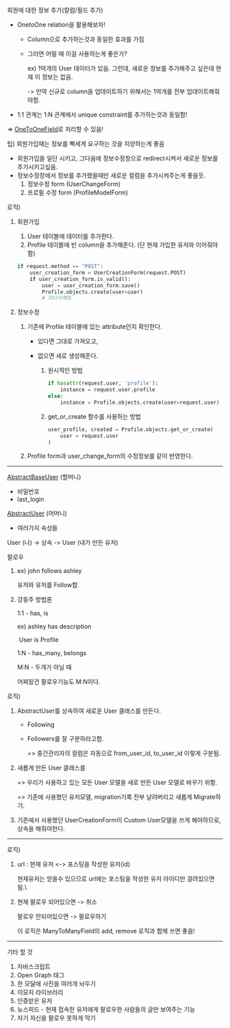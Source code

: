 회원에 대한 정보 추가(칼럼/필드 추가)

- OnetoOne relation을 활용해보자!

  - Column으로 추가하는것과 동일한 효과를 가짐

  - 그러면 어떨 때 이걸 사용하는게 좋은가?

    ex) 1억개의 User 데이터가 있음. 그런데, 새로운 정보를 추가해주고 싶은데 현재 이 정보는 없음.

    -> 만약 신규로 column을 업데이트하기 위해서는 1억개를 전부 업데이트해줘야함.

- 1:1 관계는 1:N 관계에서 unique constraint를 추가하는것과 동일함!

=> [OneToOneField](<https://docs.djangoproject.com/en/2.1/ref/models/fields/#onetoonefield>)로 처리할 수 있음!

팁) 회원가입때는 정보를 빡세게 요구하는 것을 지양하는게 좋음

* 회원가입을 일단 시키고, 그다음에 정보수정창으로 redirect시켜서 새로운 정보를 추가시키고싶음.
* 정보수정창에서 정보를 추가했을때만 새로운 컬럼을 추가시켜주는게 좋을듯.
  1. 정보수정 form (UserChangeForm)
  2. 프로필 수정 form (ProfileModelForm)

로직)

1. 회원가입

   1. User 테이블에 데이터를 추가한다.
   2. Profile 테이블에 빈 column을 추가해준다. (단 현재 가입한 유저와 이어줘야함)

   ```python
   if request.method == "POST":
       user_creation_form = UserCreationForm(request.POST)
       if user_creation_form.is_valid():
           user = user_creation_form.save()
           Profile.objects.create(user=user)
           # 리다이렉트
   ```

2. 정보수정

   1. 기존에 Profile 테이블에 있는 attribute인지 확인한다.

      - 있다면 그대로 가져오고,

      - 없으면 새로 생성해준다.

        1. 원시적인 방법

           ```python
           if hasattr(request.user, 'profile'):
               instance = request.user.profile
           else:
               instance = Profile.objects.create(user=request.user)
           ```

        2. get_or_create 함수를 사용하는 방법

           ```python
           user_profile, created = Profile.objects.get_or_create(
               user = request.user
           )
           ```

   2. Profile form과 user_change_form의 수정정보를 같이 반영한다.

---

[AbstractBaseUser](<https://github.com/django/django/blob/master/django/contrib/auth/base_user.py>) (할머니)

* 비밀번호
* last_login

[AbstractUser](<https://github.com/django/django/blob/master/django/contrib/auth/models.py>) (어머니)

* 여러가지 속성들

User (나) -> 상속 -> User (내가 만든 유저)



팔로우

1. ex) john follows ashley

   유저와 유저를 Follow함.

2. 강동주 방법론

   1:1 - has, is

   ex) ashley has description

   ​	User is Profile

   1:N - has_many, belongs

   M:N  - 두개가 아닐 때

   어찌됬건 팔로우기능도 M:N이다.



로직)

1. AbstractUser를 상속하여 새로운 User 클래스를 만든다.

   * Following

   * Followers를 잘 구분하라고함.

     => 중간관리자의 컬럼은 자동으로 from_user_id, to_user_id 이렇게 구분됨.

2. 새롭게 만든 User 클래스를

   => 우리가 사용하고 있는 모든 User 모델을 새로 만든 User 모델로 바꾸기 위함.

   => 기존에 사용했던 유저모델, migration기록 전부 날려버리고 새롭게 Migrate하기.

3. 기존에서 사용했던 UserCreationForm이 Custom User모델을 쓰게 해야하므로, 상속을 해줘야한다.

---

로직)

1. url : 현재 유저 <-> 포스팅을 작성한 유저(id)

   현재유저는 얻을수 있으므로 url에는 포스팅을 작성한 유저 아이디만 걸려있으면됨.\

2. 현재 팔로우 되어있으면 -> 취소

   팔로우 안되어있으면 -> 팔로우하기

   이 로직은 ManyToManyField의 add, remove 로직과 함께 쓰면 좋음!

---

기타 할 것

1. 자바스크립트
2. Open Graph 태그
3. 한 모달에 사진을 여러개 놔두기
4. 이모지 라이브러리
5. 인증받은 유저
6. 뉴스피드 - 현재 접속한 유저에게 팔로우한 사람들의 글만 보여주는 기능
7. 자기 자신을 팔로우 못하게 막기

